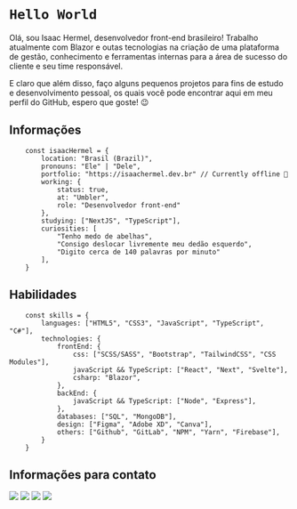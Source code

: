 # `Hello World`

Olá, sou Isaac Hermel, desenvolvedor front-end brasileiro! Trabalho atualmente com Blazor e outas tecnologias na criação de uma plataforma de
gestão, conhecimento e ferramentas internas para a área de sucesso do cliente e seu time responsável.

E claro que além disso, faço alguns pequenos projetos para fins de estudo e desenvolvimento pessoal, os quais você pode encontrar aqui em meu perfil do GitHub, espero que goste! 😉

## Informações

```
    const isaacHermel = {
        location: "Brasil (Brazil)",
        pronouns: "Ele" | "Dele",
        portfolio: "https://isaachermel.dev.br" // Currently offline 🔴
        working: {
            status: true,
            at: "Umbler",
            role: "Desenvolvedor front-end"
        },
        studying: ["NextJS", "TypeScript"],
        curiosities: [
            "Tenho medo de abelhas",
            "Consigo deslocar livremente meu dedão esquerdo", 
            "Digito cerca de 140 palavras por minuto"
        ],
    }
```

## Habilidades

```
    const skills = {
        languages: ["HTML5", "CSS3", "JavaScript", "TypeScript", "C#"],
        technologies: {
            frontEnd: {
                css: ["SCSS/SASS", "Bootstrap", "TailwindCSS", "CSS Modules"],
                javaScript && TypeScript: ["React", "Next", "Svelte"],
                csharp: "Blazor",
            },
            backEnd: {
                javaScript && TypeScript: ["Node", "Express"],
            },
            databases: ["SQL", "MongoDB"],
            design: ["Figma", "Adobe XD", "Canva"],
            others: ["Github", "GitLab", "NPM", "Yarn", "Firebase"],
        }
    }
```

## Informações para contato

<div align="left">
  <a href="mailto:isaachermel@gmail.com"><img src="https://img.shields.io/badge/Gmail-D14836?style=for-the-badge&logo=gmail&logoColor=white"/></a>
  <a href="https://api.whatsapp.com/send?phone=5551997099876" arget="_blank" rel="noopener noreferrer"><img src="https://img.shields.io/badge/WhatsApp-25D366?style=for-the-badge&logo=whatsapp&logoColor=white"/></a>
  <a href="https://www.linkedin.com/in/isaachermel/" target="_blank" rel="noopener noreferrer"><img src="https://img.shields.io/badge/LinkedIn-0077B5?style=for-the-badge&logo=linkedin&logoColor=white"/></a>
  <a href="https://github.com/H3rmel" target="_blank" rel="noopener noreferrer"><img src="https://img.shields.io/badge/GitHub-100000?style=for-the-badge&logo=github&logoColor=white"/></a>
</div>
